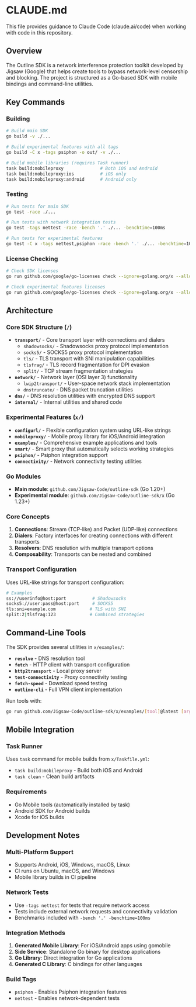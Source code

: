 # CLAUDE.md

This file provides guidance to Claude Code (claude.ai/code) when working with code in this repository.

## Overview

The Outline SDK is a network interference protection toolkit developed by Jigsaw (Google) that helps create tools to bypass network-level censorship and blocking. The project is structured as a Go-based SDK with mobile bindings and command-line utilities.

## Key Commands

### Building
```bash
# Build main SDK
go build -v ./...

# Build experimental features with all tags
go build -C x -tags psiphon -o out/ -v ./...

# Build mobile libraries (requires Task runner)
task build:mobileproxy              # Both iOS and Android
task build:mobileproxy:ios          # iOS only
task build:mobileproxy:android      # Android only
```

### Testing
```bash
# Run tests for main SDK
go test -race ./...

# Run tests with network integration tests
go test -tags nettest -race -bench '.' ./... -benchtime=100ms

# Run tests for experimental features
go test -C x -tags nettest,psiphon -race -bench '.' ./... -benchtime=100ms
```

### License Checking
```bash
# Check SDK licenses
go run github.com/google/go-licenses check --ignore=golang.org/x --allowed_licenses=Apache-2.0,Apache-3,BSD-3-Clause,BSD-4-Clause,CC0-1.0,MIT ./...

# Check experimental features licenses
go run github.com/google/go-licenses check --ignore=golang.org/x --allowed_licenses=Apache-2.0,Apache-3,BSD-3-Clause,BSD-4-Clause,CC0-1.0,MIT ./...
```

## Architecture

### Core SDK Structure (`/`)
- **`transport/`** - Core transport layer with connections and dialers
  - `shadowsocks/` - Shadowsocks proxy protocol implementation
  - `socks5/` - SOCKS5 proxy protocol implementation
  - `tls/` - TLS transport with SNI manipulation capabilities
  - `tlsfrag/` - TLS record fragmentation for DPI evasion
  - `split/` - TCP stream fragmentation strategies
- **`network/`** - Network layer (OSI layer 3) functionality
  - `lwip2transport/` - User-space network stack implementation
  - `dnstruncate/` - DNS packet truncation utilities
- **`dns/`** - DNS resolution utilities with encrypted DNS support
- **`internal/`** - Internal utilities and shared code

### Experimental Features (`x/`)
- **`configurl/`** - Flexible configuration system using URL-like strings
- **`mobileproxy/`** - Mobile proxy library for iOS/Android integration
- **`examples/`** - Comprehensive example applications and tools
- **`smart/`** - Smart proxy that automatically selects working strategies
- **`psiphon/`** - Psiphon integration support
- **`connectivity/`** - Network connectivity testing utilities

### Go Modules
- **Main module**: `github.com/Jigsaw-Code/outline-sdk` (Go 1.20+)
- **Experimental module**: `github.com/Jigsaw-Code/outline-sdk/x` (Go 1.23+)

### Core Concepts
1. **Connections**: Stream (TCP-like) and Packet (UDP-like) connections
2. **Dialers**: Factory interfaces for creating connections with different transports
3. **Resolvers**: DNS resolution with multiple transport options
4. **Composability**: Transports can be nested and combined

### Transport Configuration
Uses URL-like strings for transport configuration:
```bash
# Examples
ss://userinfo@host:port          # Shadowsocks
socks5://user:pass@host:port     # SOCKS5
tls:sni=example.com             # TLS with SNI
split:2|tlsfrag:123             # Combined strategies
```

## Command-Line Tools

The SDK provides several utilities in `x/examples/`:
- **`resolve`** - DNS resolution tool
- **`fetch`** - HTTP client with transport configuration
- **`http2transport`** - Local proxy server
- **`test-connectivity`** - Proxy connectivity testing
- **`fetch-speed`** - Download speed testing
- **`outline-cli`** - Full VPN client implementation

Run tools with:
```bash
go run github.com/Jigsaw-Code/outline-sdk/x/examples/[tool]@latest [args...]
```

## Mobile Integration

### Task Runner
Uses `task` command for mobile builds from `x/Taskfile.yml`:
- `task build:mobileproxy` - Build both iOS and Android
- `task clean` - Clean build artifacts

### Requirements
- Go Mobile tools (automatically installed by task)
- Android SDK for Android builds
- Xcode for iOS builds

## Development Notes

### Multi-Platform Support
- Supports Android, iOS, Windows, macOS, Linux
- CI runs on Ubuntu, macOS, and Windows
- Mobile library builds in CI pipeline

### Network Tests
- Use `-tags nettest` for tests that require network access
- Tests include external network requests and connectivity validation
- Benchmarks included with `-bench '.' -benchtime=100ms`

### Integration Methods
1. **Generated Mobile Library**: For iOS/Android apps using gomobile
2. **Side Service**: Standalone Go binary for desktop applications
3. **Go Library**: Direct integration for Go applications
4. **Generated C Library**: C bindings for other languages

### Build Tags
- `psiphon` - Enables Psiphon integration features
- `nettest` - Enables network-dependent tests